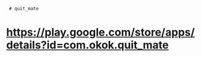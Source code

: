      # quit_mate

   
  # https://play.google.com/store/apps/details?id=com.okok.quit_mate
  
  
  
 
 
    
   
         
 
 
  
